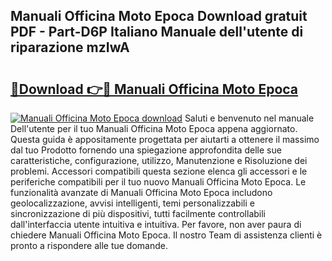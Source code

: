 ## Manuali Officina Moto Epoca Download gratuit PDF - Part-D6P Italiano Manuale dell'utente di riparazione mzIwA

# <h2><a href="http://dffacl.blite.top/?on=Manuali+Officina+Moto+Epoca">🔗Download 👉🔴 Manuali Officina Moto Epoca</a></h2>

[![Manuali Officina Moto Epoca download](https://i.imgur.com/lujVjoI.png)](http://dffacl.blite.top/?on=Manuali+Officina+Moto+Epoca)
Saluti e benvenuto nel manuale Dell'utente per il tuo Manuali Officina Moto Epoca appena aggiornato. Questa guida è appositamente progettata per aiutarti a ottenere il massimo dal tuo Prodotto fornendo una spiegazione approfondita delle sue caratteristiche, configurazione, utilizzo, Manutenzione e Risoluzione dei problemi. Accessori compatibili questa sezione elenca gli accessori e le periferiche compatibili per il tuo nuovo Manuali Officina Moto Epoca. Le funzionalità avanzate di Manuali Officina Moto Epoca includono geolocalizzazione, avvisi intelligenti, temi personalizzabili e sincronizzazione di più dispositivi, tutti facilmente controllabili dall'interfaccia utente intuitiva e intuitiva. Per favore, non aver paura di chiedere Manuali Officina Moto Epoca. Il nostro Team di assistenza clienti è pronto a rispondere alle tue domande.
